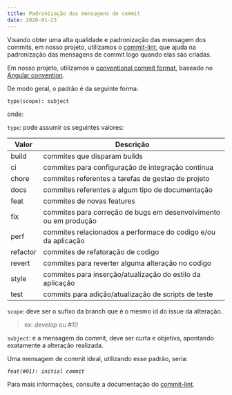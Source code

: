 ```yaml
---
title: Padronização das mensagens de commit
date: 2020-01-23
---
```

Visando obter uma alta qualidade e padronização das mensagem dos commits, em nosso projeto, utilizamos o [commit-lint](), que ajuda na padronização das mensagens de commit logo quando elas são criadas.

Em nosso projeto, utilizamos o [conventional commit format](https://www.conventionalcommits.org/en/v1.0.0/), baseado no [Angular convention](https://github.com/conventional-changelog/commitlint/tree/master/%40commitlint/config-conventional#type-enum).

De modo geral, o padrão é da seguinte forma:

`type(scope): subject`

onde:

`type`: pode assumir os seguintes valores:

| **Valor** | **Descrição**                                                    |
| --------- | ---------------------------------------------------------------- |
| build     | commites que disparam builds                                     |
| ci        | commites para configuração de integração continua                |
| chore     | commites referentes a tarefas de gestao de projeto               |
| docs      | commites referentes a algum tipo de documentação                 |
| feat      | commites de novas features                                       |
| fix       | commites para correção de bugs em desenvolvimento ou em produção |
| perf      | commites relacionados a performace do codigo e/ou da aplicação   |
| refactor  | commites de refatoração de codigo                                |
| revert    | commites para reverter alguma alteração no codigo                |
| style     | commites para inserção/atualização do estilo da aplicação        |
| test      | commits para adição/atualização de scripts de teste              |

`scope`: deve ser o sufixo da branch que é o mesmo id do issue da alteração.
> ex: *develop* ou *#10* 

`subject`: é a mensagem do commit, deve ser curta e objetiva, apontando exatamente a alteração realizada. 

Uma mensagem de commit ideal, utilizando esse padrão, seria:

*`feat(#01): initial commit`*

Para mais informações, consulte a documentação do [commit-lint](https://github.com/conventional-changelog/commitlint#config).
